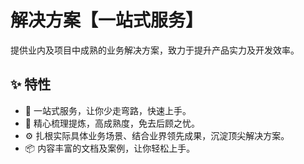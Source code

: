 # 解决方案【一站式服务】

提供业内及项目中成熟的业务解决方案，致力于提升产品实力及开发效率。

## ✨ 特性
- 🌈 一站式服务，让你少走弯路，快速上手。
- 🎨 精心梳理提炼，高成熟度，免去后顾之忧。
- ⚙️ 扎根实际具体业务场景、结合业界领先成果，沉淀顶尖解决方案。
- 📦 内容丰富的文档及案例，让你轻松上手。






